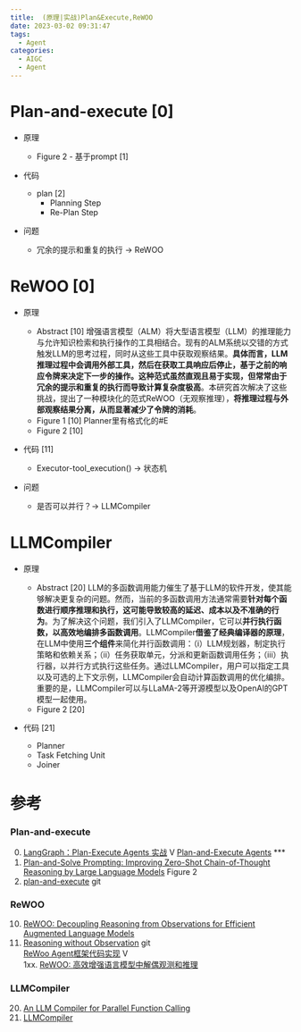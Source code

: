 ```yaml
---
title:  (原理|实战)Plan&Execute,ReWOO 
date: 2023-03-02 09:31:47
tags:
  - Agent
categories: 
  - AIGC
  - Agent  
---
```


<p></p>
<!-- more -->

# Plan-and-execute [0]
+ 原理
  - Figure 2 - 基于prompt [1]

+ 代码
  - plan [2]
    + Planning Step
    + Re-Plan Step
  
+ 问题
  - 冗余的提示和重复的执行 -> ReWOO
  
# ReWOO [0] 
+ 原理
  - Abstract [10]
  增强语言模型（ALM）将大型语言模型（LLM）的推理能力与允许知识检索和执行操作的工具相结合。现有的ALM系统以交错的方式触发LLM的思考过程，同时从这些工具中获取观察结果。**具体而言，LLM推理过程中会调用外部工具，然后在获取工具响应后停止，基于之前的响应令牌来决定下一步的操作。这种范式虽然直观且易于实现，但常常由于冗余的提示和重复的执行而导致计算复杂度极高**。本研究首次解决了这些挑战，提出了一种模块化的范式ReWOO（无观察推理），**将推理过程与外部观察结果分离，从而显著减少了令牌的消耗**。
  - Figure 1 [10]
    Planner里有格式化的#E
  - Figure 2  [10]

+ 代码 [11]
  - Executor-tool_execution() -> 状态机

+ 问题
  - 是否可以并行？-> LLMCompiler
  
# LLMCompiler 
+ 原理
  - Abstract [20]
  LLM的多函数调用能力催生了基于LLM的软件开发，使其能够解决更复杂的问题。然而，当前的多函数调用方法通常需要**针对每个函数进行顺序推理和执行，这可能导致较高的延迟、成本以及不准确的行为**。为了解决这个问题，我们引入了LLMCompiler，它可以**并行执行函数，以高效地编排多函数调用**。LLMCompiler**借鉴了经典编译器的原理**，在LLM中使用**三个组件**来简化并行函数调用：（i）LLM规划器，制定执行策略和依赖关系；（ii）任务获取单元，分派和更新函数调用任务；（iii）执行器，以并行方式执行这些任务。通过LLMCompiler，用户可以指定工具以及可选的上下文示例，LLMCompiler会自动计算函数调用的优化编排。重要的是，LLMCompiler可以与LLaMA-2等开源模型以及OpenAI的GPT模型一起使用。
  - Figure 2  [20]

+ 代码 [21]
  + Planner
  + Task Fetching Unit 
  + Joiner
  
# 参考
### Plan-and-execute
0. [LangGraph：Plan-Execute Agents 实战](https://www.bilibili.com/video/BV1vJ4m1s7Zn/) V
[Plan-and-Execute Agents](https://blog.langchain.dev/planning-agents/) ***
1. [Plan-and-Solve Prompting: Improving Zero-Shot Chain-of-Thought
Reasoning by Large Language Models](https://arxiv.org/pdf/2305.04091.pdf)  Figure 2
2. [plan-and-execute](https://github.com/langchain-ai/langgraph/blob/main/examples/plan-and-execute/plan-and-execute.ipynb)    git


### ReWOO
10. [ReWOO: Decoupling Reasoning from Observations for Efficient Augmented Language Models](https://arxiv.org/pdf/2305.18323.pdf)
11. [Reasoning without Observation](https://github.com/langchain-ai/langgraph/blob/main/examples/rewoo/rewoo.ipynb) git  
    [ReWoo Agent框架代码实现](https://www.bilibili.com/video/BV1Au4m1N7ix/) V  
    1xx.  [ReWOO: 高效增强语言模型中解偶观测和推理](https://zhuanlan.zhihu.com/p/671491031)  


### LLMCompiler
20. [An LLM Compiler for Parallel Function Calling](https://arxiv.org/pdf/2312.04511v1.pdf)
21. [LLMCompiler](https://github.com/langchain-ai/langgraph/blob/main/examples/llm-compiler/LLMCompiler.ipynb)

